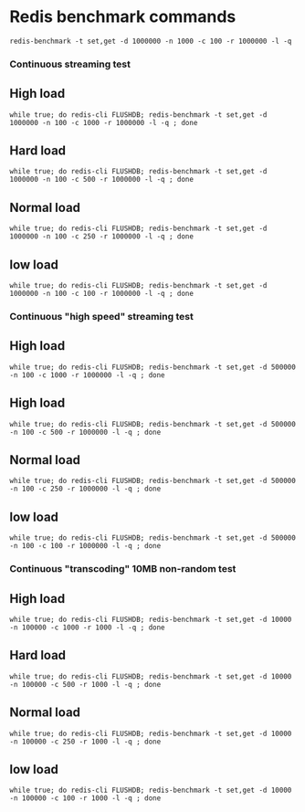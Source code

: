 # Redis benchmark commands

```redis-benchmark -t set,get -d 1000000 -n 1000 -c 100 -r 1000000 -l -q```

### Continuous streaming test
## High load
```while true; do redis-cli FLUSHDB; redis-benchmark -t set,get -d 1000000 -n 100 -c 1000 -r 1000000 -l -q ; done```

## Hard load
```while true; do redis-cli FLUSHDB; redis-benchmark -t set,get -d 1000000 -n 100 -c 500 -r 1000000 -l -q ; done```

## Normal load
```while true; do redis-cli FLUSHDB; redis-benchmark -t set,get -d 1000000 -n 100 -c 250 -r 1000000 -l -q ; done```

## low load
```while true; do redis-cli FLUSHDB; redis-benchmark -t set,get -d 1000000 -n 100 -c 100 -r 1000000 -l -q ; done```

### Continuous "high speed" streaming test
## High load
```while true; do redis-cli FLUSHDB; redis-benchmark -t set,get -d 500000 -n 100 -c 1000 -r 1000000 -l -q ; done```

## High load
```while true; do redis-cli FLUSHDB; redis-benchmark -t set,get -d 500000 -n 100 -c 500 -r 1000000 -l -q ; done```

## Normal load
```while true; do redis-cli FLUSHDB; redis-benchmark -t set,get -d 500000 -n 100 -c 250 -r 1000000 -l -q ; done```

## low load
```while true; do redis-cli FLUSHDB; redis-benchmark -t set,get -d 500000 -n 100 -c 100 -r 1000000 -l -q ; done```

### Continuous "transcoding" 10MB non-random test
## High load
```while true; do redis-cli FLUSHDB; redis-benchmark -t set,get -d 10000 -n 100000 -c 1000 -r 1000 -l -q ; done```

## Hard load
```while true; do redis-cli FLUSHDB; redis-benchmark -t set,get -d 10000 -n 100000 -c 500 -r 1000 -l -q ; done```

## Normal load
```while true; do redis-cli FLUSHDB; redis-benchmark -t set,get -d 10000 -n 100000 -c 250 -r 1000 -l -q ; done```

## low load
```while true; do redis-cli FLUSHDB; redis-benchmark -t set,get -d 10000 -n 100000 -c 100 -r 1000 -l -q ; done```

